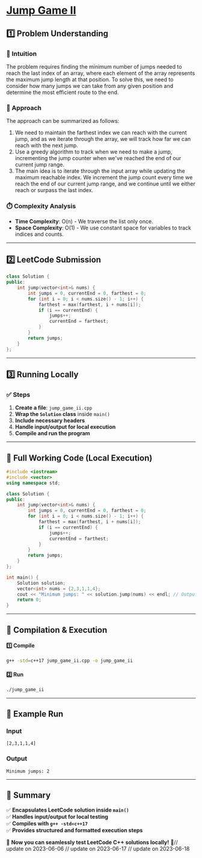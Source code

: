 # **[Jump Game II](https://leetcode.com/problems/jump-game-ii/description/)**  

## **1️⃣ Problem Understanding**  
### **📌 Intuition**  
The problem requires finding the minimum number of jumps needed to reach the last index of an array, where each element of the array represents the maximum jump length at that position. To solve this, we need to consider how many jumps we can take from any given position and determine the most efficient route to the end. 

### **🚀 Approach**  
The approach can be summarized as follows:
1. We need to maintain the farthest index we can reach with the current jump, and as we iterate through the array, we will track how far we can reach with the next jump.
2. Use a greedy algorithm to track when we need to make a jump, incrementing the jump counter when we've reached the end of our current jump range.
3. The main idea is to iterate through the input array while updating the maximum reachable index. We increment the jump count every time we reach the end of our current jump range, and we continue until we either reach or surpass the last index.

### **⏱️ Complexity Analysis**  
- **Time Complexity**: O(n) - We traverse the list only once.  
- **Space Complexity**: O(1) - We use constant space for variables to track indices and counts.

---  

## **2️⃣ LeetCode Submission**  
```cpp
class Solution {
public:
    int jump(vector<int>& nums) {
        int jumps = 0, currentEnd = 0, farthest = 0;
        for (int i = 0; i < nums.size() - 1; i++) {
            farthest = max(farthest, i + nums[i]);
            if (i == currentEnd) {
                jumps++;
                currentEnd = farthest;
            }
        }
        return jumps;
    }
};
```  

---  

## **3️⃣ Running Locally**  
### **✅ Steps**  
1. **Create a file**: `jump_game_ii.cpp`  
2. **Wrap the `Solution` class** inside `main()`  
3. **Include necessary headers**  
4. **Handle input/output for local execution**  
5. **Compile and run the program**  

---  

## **📝 Full Working Code (Local Execution)**  
```cpp
#include <iostream>
#include <vector>
using namespace std;

class Solution {
public:
    int jump(vector<int>& nums) {
        int jumps = 0, currentEnd = 0, farthest = 0;
        for (int i = 0; i < nums.size() - 1; i++) {
            farthest = max(farthest, i + nums[i]);
            if (i == currentEnd) {
                jumps++;
                currentEnd = farthest;
            }
        }
        return jumps;
    }
};

int main() {
    Solution solution;
    vector<int> nums = {2,3,1,1,4};
    cout << "Minimum jumps: " << solution.jump(nums) << endl; // Output: 2
    return 0;
}
```  

---  

## **🔧 Compilation & Execution**  
#### **1️⃣ Compile**  
```bash
g++ -std=c++17 jump_game_ii.cpp -o jump_game_ii
```  

#### **2️⃣ Run**  
```bash
./jump_game_ii
```  

---  

## **🎯 Example Run**  
### **Input**  
```
[2,3,1,1,4]
```  
### **Output**  
```
Minimum jumps: 2
```  

---  

## **📌 Summary**  
✅ **Encapsulates LeetCode solution inside `main()`**  
✅ **Handles input/output for local testing**  
✅ **Compiles with `g++ -std=c++17`**  
✅ **Provides structured and formatted execution steps**  

🚀 **Now you can seamlessly test LeetCode C++ solutions locally!** 🚀// update on 2023-06-06
// update on 2023-06-17
// update on 2023-06-18
